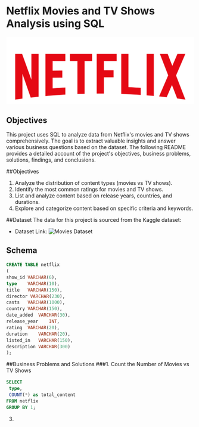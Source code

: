 # Netflix Movies and TV Shows Analysis using SQL
![Netflix Logo](https://github.com/kellystrings/Netflix_business_project/blob/main/Netflix-logo.png)


## Objectives
This project uses SQL to analyze data from Netflix's movies and TV shows comprehensively. The goal is to extract valuable insights and answer various business questions based on the dataset. The following README provides a detailed account of the project's objectives, business problems, solutions, findings, and conclusions.

##Objectives
1. Analyze the distribution of content types (movies vs TV shows).
2. Identify the most common ratings for movies and TV shows.
3. List and analyze content based on release years, countries, and durations.
4. Explore and categorize content based on specific criteria and keywords.

##Dataset
The data for this project is sourced from the Kaggle dataset:

* Dataset Link: ![Movies Dataset](https://www.kaggle.com/datasets/shivamb/netflix-shows?resource=download)

## Schema
```sql
CREATE TABLE netflix
(
show_id	VARCHAR(6),
type	VARCHAR(10),
title	VARCHAR(150),
director VARCHAR(230),
casts	VARCHAR(1000),
country	VARCHAR(150),
date_added	VARCHAR(30),
release_year	INT,
rating	VARCHAR(20),
duration	VARCHAR(20),
listed_in	VARCHAR(150),
description VARCHAR(300)
);
```

##Business Problems and Solutions
###1. Count the Number of Movies vs TV Shows
   ```sql
   SELECT 
	type,
	COUNT(*) as total_content
FROM netflix
GROUP BY 1;
   ```
3. 
